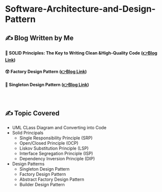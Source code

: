 # Software-Architecture-and-Design-Pattern


## ✍ Blog Written by Me
#### 🧐  SOLID Principles: The Key to Writing Clean &High-Quality Code (**[👉Blog Link](https://medium.com/nerd-for-tech/solid-principles-the-key-to-writing-clean-high-quality-code-9a8f88ea0a8)**)
#### 😲 Factory Design Pattern (**[👉Blog Link](https://medium.com/design-bootcamp/the-factory-design-pattern-ba150444c8a7)**)
#### 🤭 Singleton Design Pattern (**[👉Blog Link](https://medium.com/@sumontasaha80/the-singleton-design-pattern-41f5be69d622)**)
️
## ✍ Topic Covered 
- UML CLass Diagram and Converting into Code
- Solid Principals
  - Single Responsibility Principle (SRP)
  - Open/Closed Principle (OCP)
  - Liskov Substitution Principle (LSP)
  - Interface Segregation Principle (ISP)
  - Dependency Inversion Principle (DIP)
- Design Patterns
  - Singleton Design Pattern
  - Factory Design Pattern
  - Abstract Factory Design Pattern
  - Builder Design Pattern


